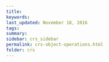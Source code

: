 ```yaml
---
title:  
keywords: 
last_updated: November 18, 2016
tags: 
summary: 
sidebar: crs_sidebar
permalink: crs-object-operations.html
folder: crs
---
```


 

